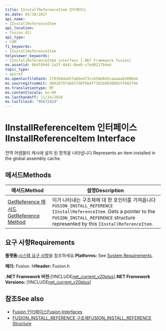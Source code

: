 ```yaml
---
title: IInstallReferenceItem 인터페이스
ms.date: 03/30/2017
api_name:
- IInstallReferenceItem
api_location:
- fusion.dll
api_type:
- COM
f1_keywords:
- IInstallReferenceItem
helpviewer_keywords:
- IInstallReferenceItem interface [.NET Framework fusion]
ms.assetid: 66df494d-1a2f-4441-8ee6-cfed0217b4e6
topic_type:
- apiref
ms.openlocfilehash: 27839dda657a6bedf3cc65bb843caaaaa63006d4
ms.sourcegitcommit: d8020797a6657d0fbbdff362b80300815f682f94
ms.translationtype: MT
ms.contentlocale: ko-KR
ms.lasthandoff: 11/24/2020
ms.locfileid: "95672424"
---
```

# <a name="iinstallreferenceitem-interface"></a><span data-ttu-id="1b339-102">IInstallReferenceItem 인터페이스</span><span class="sxs-lookup"><span data-stu-id="1b339-102">IInstallReferenceItem Interface</span></span>

<span data-ttu-id="1b339-103">전역 어셈블리 캐시에 설치 된 항목을 나타냅니다.</span><span class="sxs-lookup"><span data-stu-id="1b339-103">Represents an item installed in the global assembly cache.</span></span>  
  
## <a name="methods"></a><span data-ttu-id="1b339-104">메서드</span><span class="sxs-lookup"><span data-stu-id="1b339-104">Methods</span></span>  
  
|<span data-ttu-id="1b339-105">메서드</span><span class="sxs-lookup"><span data-stu-id="1b339-105">Method</span></span>|<span data-ttu-id="1b339-106">설명</span><span class="sxs-lookup"><span data-stu-id="1b339-106">Description</span></span>|  
|------------|-----------------|  
|[<span data-ttu-id="1b339-107">GetReference 메서드</span><span class="sxs-lookup"><span data-stu-id="1b339-107">GetReference Method</span></span>](iinstallreferenceitem-getreference-method.md)|<span data-ttu-id="1b339-108">이가 나타내는 구조체에 대 한 포인터를 가져옵니다 `FUSION_INSTALL_REFERENCE` `IInstallReferenceItem` .</span><span class="sxs-lookup"><span data-stu-id="1b339-108">Gets a pointer to the `FUSION_INSTALL_REFERENCE` structure represented by this `IInstallReferenceItem`.</span></span>|  
  
## <a name="requirements"></a><span data-ttu-id="1b339-109">요구 사항</span><span class="sxs-lookup"><span data-stu-id="1b339-109">Requirements</span></span>  

 <span data-ttu-id="1b339-110">**플랫폼:**[시스템 요구 사항](../../get-started/system-requirements.md)을 참조하세요.</span><span class="sxs-lookup"><span data-stu-id="1b339-110">**Platforms:** See [System Requirements](../../get-started/system-requirements.md).</span></span>  
  
 <span data-ttu-id="1b339-111">**헤더:** Fusion. h</span><span class="sxs-lookup"><span data-stu-id="1b339-111">**Header:** Fusion.h</span></span>  
  
 <span data-ttu-id="1b339-112">**.NET Framework 버전:**[!INCLUDE[net_current_v20plus](../../../../includes/net-current-v20plus-md.md)]</span><span class="sxs-lookup"><span data-stu-id="1b339-112">**.NET Framework Versions:** [!INCLUDE[net_current_v20plus](../../../../includes/net-current-v20plus-md.md)]</span></span>  
  
## <a name="see-also"></a><span data-ttu-id="1b339-113">참조</span><span class="sxs-lookup"><span data-stu-id="1b339-113">See also</span></span>

- [<span data-ttu-id="1b339-114">Fusion 인터페이스</span><span class="sxs-lookup"><span data-stu-id="1b339-114">Fusion Interfaces</span></span>](fusion-interfaces.md)
- [<span data-ttu-id="1b339-115">FUSION_INSTALL_REFERENCE 구조체</span><span class="sxs-lookup"><span data-stu-id="1b339-115">FUSION_INSTALL_REFERENCE Structure</span></span>](fusion-install-reference-structure.md)
